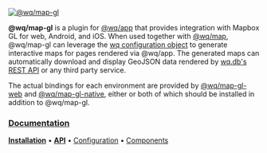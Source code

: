 [![@wq/map-gl][logo]][docs]

**@wq/map-gl** is a plugin for [@wq/app] that provides integration with Mapbox GL for web, Android, and iOS.  When used together with [@wq/map], @wq/map-gl can leverage the [wq configuration object][config] to generate interactive maps for pages rendered via @wq/app.  The generated maps can automatically download and display GeoJSON data rendered by [wq.db's REST API][wq.db] or any third party service.

The actual bindings for each environment are provided by [@wq/map-gl-web][installation] and [@wq/map-gl-native][installation], either or both of which should be installed in addition to @wq/map-gl.

### [Documentation][docs]

[**Installation**][installation]
&bull;
[**API**][api]
&bull;
[Configuration][configuration]
&bull;
[Components][components]

[logo]: https://wq.io/images/@wq/map-gl.svg
[docs]: https://wq.io/@wq/map-gl
[installation]: https://wq.io/@wq/map-gl#installation
[api]: https://wq.io/@wq/map-gl#api
[configuration]: https://wq.io/@wq/map-gl#configuration
[components]: https://wq.io/@wq/map-gl#components

[@wq/app]: https://wq.io/@wq/app
[@wq/map]: https://wq.io/@wq/map
[config]: https://wq.io/config
[wq.db]: https://wq.io/wq.db/

[Mapbox GL JS]: https://docs.mapbox.com/mapbox-gl-js/
[mapbox-android]: https://docs.mapbox.com/android/maps/overview/
[mapbox-ios]: https://docs.mapbox.com/ios-sdk/maps/overview/
